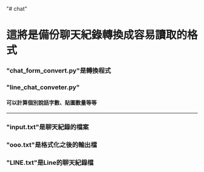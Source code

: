 "# chat" 
# 這將是備份聊天紀錄轉換成容易讀取的格式
### "chat_form_convert.py"是轉換程式
### "line_chat_conveter.py"
#### 可以計算個別說話字數、貼圖數量等等
***
### "input.txt"是聊天紀錄的檔案
### "ooo.txt"是格式化之後的輸出檔
### "LINE.txt"是Line的聊天紀錄檔